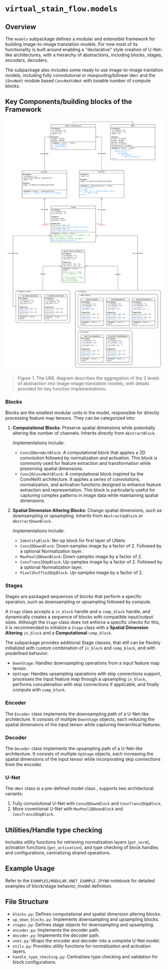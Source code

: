 # `virtual_stain_flow.models`

## Overview

The `models` subpackage defines a modular and extensible framework for building 
image-to-image translation models. For now most of its functionality is built
around enabling a "declarative" style creation of U-Net-like architectures, with
a hierarchy of abstractions, including blocks, stages, encoders, decoders.

The subpackage also includes some ready to use image-to-image tranlation models,
including fully convolutional or maxpooling/bilinear `UNet` and the `COnvNeXt`
module based `ConvNeXtUNet` with tunable number of compute blocks. 

## Key Components/building blocks of the Framework

![UML Diagram](assets/ModelsModuleUML.png)
> Figure 1. The UML diagram describes the aggregation of the 3 levels of 
abstraction into image-image translation models, with details provided for key 
function implementations. 

### Blocks
Blocks are the smallest modular units in the model, responsible for directly
processing feature map tensors. They can be categorized into:

1. **Computational Blocks**: Preserve spatial dimensions while potentially 
altering the number of channels. Inherits directly from `AbstractBlock`.

    Implementations include:
    - `Conv2DNormActBlock`: A computational block that applies a 2D convolution 
    followed by normalization and activation. 
    This block is commonly used for feature extraction and transformation 
    while preserving spatial dimensions.   
    - `Conv2DConvNeXtBlock`: A computational block inspired by the ConvNeXt 
    architecture. It applies a series of convolutions, normalization, and 
    activation functions designed to enhance feature extraction and 
    representation. This block is particularly useful for capturing complex 
    patterns in image data while maintaining spatial dimensions.

2. **Spatial Dimension Altering Blocks**: Change spatial dimensions, such as 
downsampling or upsampling. Inherits from `AbstractUpBlock` or `AbstractDownBlock`.

    Implementations include:
    - `IdentityBlock`: No-op block for first layer of UNets.
    - `Conv2DDownBlock`: Down-samples image by a factor of 2. Followed by a 
        optional Normalization layer.
    - `MaxPool2DDownBlock`: Down-samples image by a factor of 2.
    - `ConvTrans2DUpBlock`: Up-samples image by a factor of 2. Followed by
        a optional Normalization layer.
    - `PixelShuffle2DUpBlock`: Up-samples image by a factor of 2. 

### Stages
Stages are packaged sequences of blocks that perform a specific operation, 
such as downsampling or upsampling followed by compute. 

A `Stage` class accepts a `in_block` handle and a `comp_block` handle, 
and dynamically creates a sequence of blocks with compatible input/output
sizes. Although the `Stage` class does not enforce a specific checks for this,
it is recommended to initialize a `Stage` class with a 
**Spatial Dimension Altering** `in_block` and a **Computational** `comp_block`.

The subpackage provides additional Stage classes, that still can be flexibly 
initialized with custom combination of `in_block` and `comp_block`, and with 
predefined behavior:
- `DownStage`: Handles downsampling operations from a input feature map tensor.
- `UpStage`: Handles upsampling operations with skip connections support,
processes the input feature map through a upsampling `in_block`, performs
concatenation with skip connections if applicable, and finally compute with
`comp_block`. 

### Encoder
The `Encoder` class implements the downsampling path of a U-Net-like 
architecture. It consists of multiple `DownStage` objects, each reducing the 
spatial dimensions of the input tensor while capturing hierarchical features.

### Decoder
The `Decoder` class implements the upsampling path of a U-Net-like architecture. 
It consists of multiple `UpStage` objects, each increasing the spatial 
dimensions of the input tensor while incorporating skip connections from the 
encoder.

### U-Net
The `UNet` class is a pre-defined model class , supports two architectural variants:
1. Fully convolutional U-Net with `Conv2DDownBlock` and `ConvTrans2DUpBlock`.
2. More coventional U-Net with `MaxPool2DDownBlock` and `ConvTrans2DUpBlock`.

## Utilities/Handle type checking
Includes utility functions for retrieving normalization layers (`get_norm`), 
activation functions (`get_activation`), and type checking of block handles
and configurations, centralizing shared operations.

## Example Usage
Refer to the `EXAMPLES/MODULAR_UNET_EXAMPLE.IPYNB` notebook for detailed 
examples of block/stage behavior, model definition. 


## File Structure
- `blocks.py`: Defines computational and spatial dimension altering blocks.
- `up_down_blocks.py`: Implements downsampling and upsampling blocks.
- `stages.py`: Defines stage objects for downsampling and upsampling.
- `encoder.py`: Implements the encoder path.
- `decoder.py`: Implements the decoder path.
- `unet.py`: Wraps the encoder and decoder into a complete U-Net model.
- `utils.py`: Provides utility functions for normalization and activation layers.
- `handle_type_checking.py`: Centralizes type checking and validation for 
block configurations.